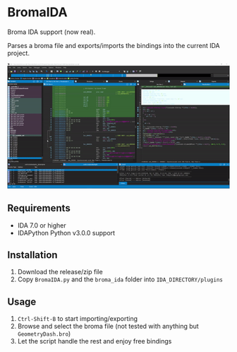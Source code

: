 # BromaIDA

Broma IDA support (now real).

Parses a broma file and exports/imports the bindings into the current IDA project.

[![Broma-To-IDA](assets/btida.gif)](https://github.com/SpaghettDev/Broma-To-IDA/releases)

## Requirements

- IDA 7.0 or higher
- IDAPython Python v3.0.0 support

## Installation

1. Download the release/zip file
2. Copy `BromaIDA.py` and the `broma_ida` folder into `IDA_DIRECTORY/plugins`

## Usage

1. `Ctrl-Shift-B` to start importing/exporting
2. Browse and select the broma file (not tested with anything but `GeometryDash.bro`)
3. Let the script handle the rest and enjoy free bindings
